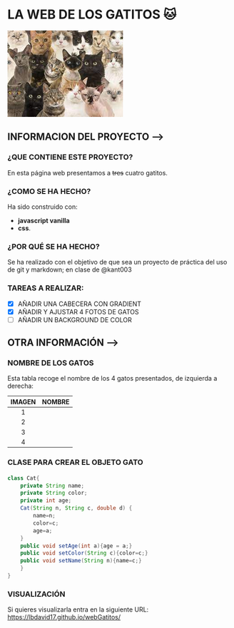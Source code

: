 # LA WEB DE LOS GATITOS :cat:


![logo vue](gatos.jfif)

## INFORMACION DEL PROYECTO -->
### ¿QUE CONTIENE ESTE PROYECTO?

En esta página web presentamos a ~~tres~~ cuatro gatitos. 

### ¿COMO SE HA HECHO?
Ha sido construido con:
 - **javascript vanilla**
 - **css**.

### ¿POR QUÉ SE HA HECHO?
Se ha realizado con el objetivo de que sea un proyecto de práctica del uso de git y markdown; en clase de @kant003

### TAREAS A REALIZAR:

- [X] AÑADIR UNA CABECERA CON GRADIENT
- [X] AÑADIR Y AJUSTAR 4 FOTOS DE GATOS 
- [ ] AÑADIR UN BACKGROUND DE COLOR

## OTRA INFORMACIÓN -->

### NOMBRE DE LOS GATOS

Esta tabla recoge el nombre de los 4 gatos presentados, de 
izquierda a derecha:

|IMAGEN| NOMBRE|
|:------:|:------:|
|1| |
|2||
|3| |
|4| |

### CLASE PARA CREAR EL OBJETO GATO
```java
class Cat{
    private String name;
    private String color;
	private int age;
 	Cat(String n, String c, double d) {
		name=n;
        color=c;
        age=a;
	}
	public void setAge(int a){age = a;}
	public void setColor(String c){color=c;}
    public void setName(String n){name=c;}
	}
}

```

### VISUALIZACIÓN

Si quieres visualizarla entra en la siguiente URL: https://lbdavid17.github.io/webGatitos/



